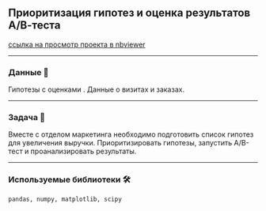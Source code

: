## Приоритизация гипотез и оценка результатов А/В-теста

[ссылка на просмотр проекта в nbviewer](https://nbviewer.jupyter.org/github/NESDS/praktikum_yandex_projects/blob/main/2021_03_11_hypothesis_and_ab_test/2021_03_11_hypothesis_abtest.ipynb)

---
### Данные 📁
Гипотезы с оценками .
Данные о визитах и заказах.

---
### Задача 📝
Вместе с отделом маркетинга необходимо подготовить список гипотез для увеличения выручки. Приоритизировать гипотезы, запустить A/B-тест и проанализировать результаты.

---
### Используемые библиотеки 🛠️
``` pandas, numpy, matplotlib, scipy ```
